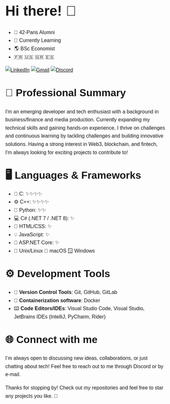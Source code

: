 <div style="font-family: 'Montserrat', sans-serif; font-size: 16px; line-height: 1.6;">

<strong style="font-size: 44px;">Hi there! 👋</strong>  
---

- 🌱 42-Paris Alumni
- 🔭 Currently Learning
- 🌎 BSc Economist
- 🇫🇷 🇺🇸 🇬🇷 🇪🇸

[![LinkedIn](https://img.shields.io/badge/LinkedIn-0077B5?logo=linkedin&logoColor=white&style=flat-square)](https://www.linkedin.com/in/sergios-sinanis/)
[![Gmail](https://img.shields.io/badge/Gmail-D14836?logo=gmail&logoColor=white&style=flat-square)](mailto:sergio.sinanis@gmail.com)
[![Discord](https://img.shields.io/badge/Discord-5865F2?logo=discord&logoColor=white&style=flat-square)](https://discord.com/users/1158834543353151599)
<!-- [![CodinGame](https://img.shields.io/badge/CodinGame-00C7B7?logo=codingame&logoColor=white&style=flat-square)](https://www.codingame.com/profile/a93e22eb1157401723b3617a7d87669f2853436) -->

<strong style="font-size: 32px;">🚀 Professional Summary</strong> 
---

I'm an emerging developer and tech enthusiast with a background in business/finance and media production. Currently expanding my technical skills and gaining hands-on experience, I thrive on challenges and continuous learning by tackling challenges and building innovative solutions. Having a strong interest in Web3, blockchain, and fintech, I'm always looking for exciting projects to contribute to!

<strong style="font-size: 32px;">🖥️ **Languages & Frameworks**</strong>  
---

- 👾 C: ✨✨✨✨
- ⚙️ C++: ✨✨✨✨
- 🐍 Python: ✨✨
- 💻 C# (.NET 7 / .NET 8): ✨
- 📄 HTML/CSS: ✨
- 💡 JavaScript: ✨
- 🔧 ASP.NET Core: ✨
- 🐧 Unix/Linux 🍏 macOS 🪟 Windows 

<strong style="font-size: 32px;">⚙️ **Development Tools**</strong> 
---

- 🔀 **Version Control Tools**: Git, GitHub, GitLab
- 🐳 **Containerization software**: Docker
- ⌨️ **Code Editors/IDEs**: Visual Studio Code, Visual Studio, JetBrains IDEs (IntelliJ, PyCharm, Rider)

<strong style="font-size: 32px;">🌐 **Connect with me**</strong> 
---

I’m always open to discussing new ideas, collaborations, or just chatting about tech! Feel free to reach out to me through Discord or by e-mail.


Thanks for stopping by! Check out my repositories and feel free to star any projects you like. 🚀

<!--
**SergiosSinanis/SergiosSinanis** is a ✨ _special_ ✨ repository because its `README.md` (this file) appears on your GitHub profile.

Here are some ideas to get you started:

- 🔭 I’m currently working on ...
- 🌱 I’m currently learning ...
- 👯 I’m looking to collaborate on ...
- 🤔 I’m looking for help with ...
- 💬 Ask me about ...
- 📫 How to reach me: ...
- 😄 Pronouns: ...
- ⚡ Fun fact: ...
-->
